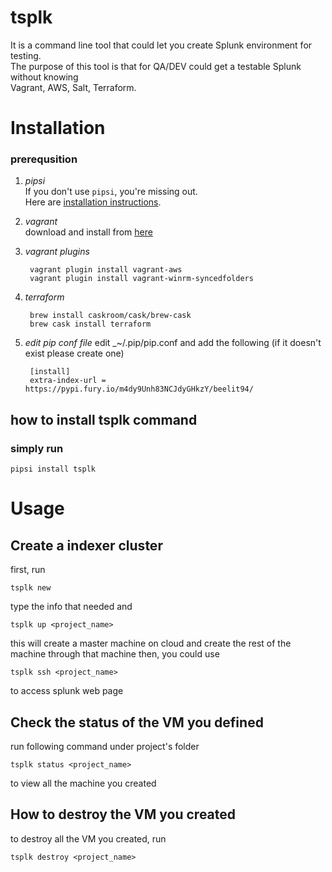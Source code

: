 # tsplk

It is a command line tool that could let you create Splunk environment for testing.  
The purpose of this tool is that for QA/DEV could get a testable Splunk without knowing  
Vagrant, AWS, Salt, Terraform.


# Installation

### prerequsition
1. _pipsi_  
If you don't use `pipsi`, you're missing out.  
Here are [installation instructions](https://github.com/mitsuhiko/pipsi#readme).  

2. _vagrant_  
download and install from [here](https://www.vagrantup.com/downloads.html)

3. _vagrant plugins_  
    
        vagrant plugin install vagrant-aws
        vagrant plugin install vagrant-winrm-syncedfolders

4. _terraform_

        brew install caskroom/cask/brew-cask
        brew cask install terraform

5. _edit pip conf file_
edit _~/.pip/pip.conf and add the following (if it doesn't exist please create one)
    
        [install]
        extra-index-url = https://pypi.fury.io/m4dy9Unh83NCJdyGHkzY/beelit94/

## how to install tsplk command
### simply run

	pipsi install tsplk

# Usage
## Create a indexer cluster

first, run    
	
	tsplk new

type the info that needed and

    tsplk up <project_name>

this will create a master machine on cloud and
create the rest of the machine through that machine
then, you could use

	tsplk ssh <project_name>

to access splunk web page

## Check the status of the VM you defined
run following command under project's folder

	tsplk status <project_name>

to view all the machine you created

## How to destroy the VM you created

to destroy all the VM you created, run
	
	tsplk destroy <project_name>

